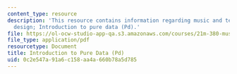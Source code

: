 ```yaml
---
content_type: resource
description: 'This resource contains information regarding music and technology: Sound
  design; Introduction to pure data (Pd).'
file: https://ol-ocw-studio-app-qa.s3.amazonaws.com/courses/21m-380-music-and-technology-sound-design-spring-2016/0c2e547a91a6c158aa4a660b78a5d785_MIT21M_380S16_Lec04.pdf
file_type: application/pdf
resourcetype: Document
title: Introduction to Pure Data (Pd)
uid: 0c2e547a-91a6-c158-aa4a-660b78a5d785
---
```

